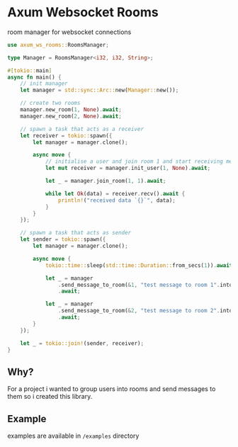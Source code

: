 # Axum Websocket Rooms 

room manager for websocket connections

```rust
use axum_ws_rooms::RoomsManager;

type Manager = RoomsManager<i32, i32, String>;

#[tokio::main]
async fn main() {
    // init manager
    let manager = std::sync::Arc::new(Manager::new());

    // create two rooms
    manager.new_room(1, None).await;
    manager.new_room(2, None).await;

    // spawn a task that acts as a receiver
    let receiver = tokio::spawn({
        let manager = manager.clone();

        async move {
            // initialise a user and join room 1 and start receiving messages
            let mut receiver = manager.init_user(1, None).await;

            let _ = manager.join_room(1, 1).await;

            while let Ok(data) = receiver.recv().await {
                println!("received data `{}`", data);
            }
        }
    });

    // spawn a task that acts as sender
    let sender = tokio::spawn({
        let manager = manager.clone();

        async move {
            tokio::time::sleep(std::time::Duration::from_secs(1)).await;

            let _ = manager
                .send_message_to_room(&1, "test message to room 1".into())
                .await;

            let _ = manager
                .send_message_to_room(&2, "test message to room 2".into())
                .await;
        }
    });

    let _ = tokio::join!(sender, receiver);
}
```

Why?
-------

For a project i wanted to group users into rooms and send messages to them so i created this library.

Example
--------
 examples are available in `/examples` directory
